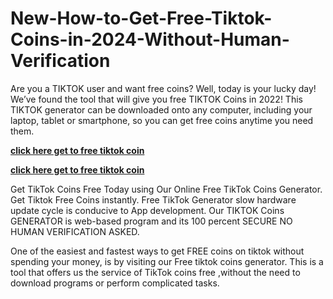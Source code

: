 # New-How-to-Get-Free-Tiktok-Coins-in-2024-Without-Human-Verification
Are you a TIKTOK user and want free coins? Well, today is your lucky day! We’ve found the tool that will give you free TIKTOK Coins in 2022! This TIKTOK generator can be downloaded onto any computer, including your laptop, tablet or smartphone, so you can get free coins anytime you need them.


**[click here get to free tiktok coin](https://usaofferzon.com/tiktok-free-coin)**


**[click here get to free tiktok coin](https://usaofferzon.com/tiktok-free-coin)**

Get TikTok Coins Free Today using Our Online Free TikTok Coins Generator. Get Tiktok Free Coins instantly. Free TikTok Generator slow hardware update cycle is conducive to App development. Our TIKTOK Coins GENERATOR is web-based program and its 100 percent SECURE NO HUMAN VERIFICATION ASKED. 

One of the easiest and fastest ways to get FREE coins on tiktok without spending your money, is by visiting our Free tiktok coins generator. This is a tool that offers us the service of TikTok coins free ,without the need to download programs or perform complicated tasks.
